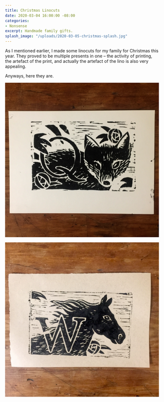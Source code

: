 ```yaml
---
title: Christmas Linocuts
date: 2020-03-04 16:00:00 -08:00
categories:
- Nonsense
excerpt: Handmade family gifts.
splash_image: "/uploads/2020-03-05-christmas-splash.jpg"
---
```


As I mentioned earlier, I made some linocuts for my family for Christmas this year. They proved to be multiple presents in one – the activity of printing, the artefact of the print, and actually the artefact of the lino is also very appealing.

Anyways, here they are.

![](/uploads/2020-03-05-christmas-01.jpg)

![](/uploads/2020-03-05-christmas-02.jpg)